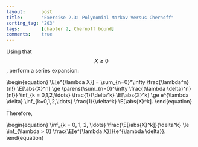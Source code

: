 ```yaml
---
layout:      post
title:       "Exercise 2.3: Polynomial Markov Versus Chernoff"
sorting_tag: "203"
tags:        [chapter 2, Chernoff bound]
comments:    true
---
```


Using that $$X \ge 0$$, perform a series expansion:

\begin{equation}
    \E[e^{\lambda X}]
    = \sum_{n=0}^\infty \frac{\lambda^n}{n!} \E[\abs{X}^n]
    \ge \parens{\sum_{n=0}^\infty \frac{(\lambda \delta)^n}{n!}} \inf_{k = 0,1,2,\ldots} \frac{1}{\delta^k} \E[\abs{X}^k]
    \ge e^{\lambda \delta} \inf_{k=0,1,2,\ldots} \frac{1}{\delta^k} \E[\abs{X}^k].
\end{equation}

Therefore,

\begin{equation}
    \inf_{k = 0, 1, 2, \ldots} \frac{\E[\abs{X}^k]}{\delta^k}
    \le \inf_{\lambda > 0} \frac{\E[e^{\lambda X}]}{e^{\lambda \delta}}.
\end{equation}
